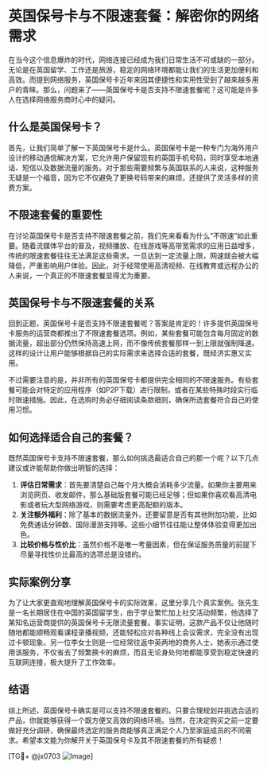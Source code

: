 # 英国保号卡与不限速套餐：解密你的网络需求

在当今这个信息爆炸的时代，网络连接已经成为我们日常生活不可或缺的一部分。无论是在英国留学、工作还是旅游，稳定的网络环境都能让我们的生活更加便利和高效。而提到网络服务，英国保号卡近年来因其便捷性和实用性受到了越来越多用户的青睐。那么，问题来了——英国保号卡是否支持不限速套餐呢？这可能是许多人在选择网络服务商时心中的疑问。

## 什么是英国保号卡？

首先，让我们简单了解一下英国保号卡是什么。英国保号卡是一种专门为海外用户设计的移动通信解决方案，它允许用户保留现有的英国手机号码，同时享受本地通话、短信以及数据流量的服务。对于那些需要频繁与英国联系的人来说，这种服务无疑是一个福音，因为它不仅避免了更换号码带来的麻烦，还提供了灵活多样的资费方案。

## 不限速套餐的重要性

在讨论英国保号卡是否支持不限速套餐之前，我们先来看看为什么“不限速”如此重要。随着流媒体平台的普及，视频播放、在线游戏等高带宽需求的应用日益增多，传统的限速套餐往往无法满足这些需求。一旦达到一定流量上限，网速就会被大幅降低，严重影响用户体验。因此，对于经常使用高清视频、在线教育或远程办公的人来说，一个真正的不限速套餐显得尤为重要。

## 英国保号卡与不限速套餐的关系

回到正题，英国保号卡是否支持不限速套餐呢？答案是肯定的！许多提供英国保号卡服务的运营商都推出了不限速套餐选项。例如，某些套餐可能包含每月固定的数据流量，超出部分仍然保持高速上网，而不像传统套餐那样一到上限就强制降速。这样的设计让用户能够根据自己的实际需求来选择合适的套餐，既经济实惠又实用。

不过需要注意的是，并非所有的英国保号卡都提供完全相同的不限速服务。有些套餐可能会对特定的应用程序（如P2P下载）进行限制，或者在某些特殊时段实行临时限速措施。因此，在选购时务必仔细阅读条款细则，确保所选套餐符合自己的使用习惯。

## 如何选择适合自己的套餐？

既然英国保号卡支持不限速套餐，那么如何挑选最适合自己的那一个呢？以下几点建议或许能帮助你做出明智的选择：

1. **评估日常需求**：首先要清楚自己每个月大概会消耗多少流量。如果你主要用来浏览网页、收发邮件，那么基础版套餐可能已经足够；但如果你喜欢看高清电影或者玩大型网络游戏，则需要考虑更高配额的版本。
2. **关注额外福利**：除了基本的数据流量外，还要留意是否有其他附加功能，比如免费通话分钟数、国际漫游支持等。这些小细节往往能让整体体验变得更加出色。
3. **比较价格与性价比**：虽然价格不是唯一考量因素，但在保证服务质量的前提下尽量寻找性价比最高的选项总是没错的。

## 实际案例分享

为了让大家更直观地理解英国保号卡的实际效果，这里分享几个真实案例。张先生是一名长期居住在中国的英国留学生，由于学业繁忙加上社交活动频繁，他选择了某知名运营商提供的英国保号卡无限流量套餐。事实证明，这款产品不仅让他随时随地都能顺畅观看课程录播视频，还能轻松应对各种线上会议需求，完全没有出现过卡顿现象。另一位李女士则是一位经常往返中英两地的商务人士，她表示通过使用该服务，不仅省去了频繁换卡的麻烦，而且无论身处何地都能享受到稳定快速的互联网连接，极大提升了工作效率。

## 结语

综上所述，英国保号卡确实是可以支持不限速套餐的。只要合理规划并挑选合适的产品，你就能够获得一个既方便又高效的网络环境。当然，在决定购买之前一定要做好充分调研，确保最终选定的服务商能够真正满足个人乃至家庭成员的不同需求。希望本文能为你解开关于英国保号卡及其不限速套餐的所有疑惑！

[TG💪+ @jx0703 ![Image](https://github.com/user-attachments/assets/dbca1d08-cadb-493c-b0ec-ad6f7a83f270)]